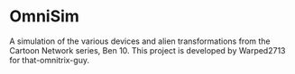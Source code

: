 # OmniSim
A simulation of the various devices and alien transformations from the Cartoon Network series, Ben 10. This project is developed by Warped2713 for that-omnitrix-guy.
